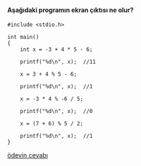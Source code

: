 #### Aşağıdaki programın ekran çıktısı ne olur?

```
#include <stdio.h>

int main()
{
	int x = -3 + 4 * 5 - 6;

	printf("%d\n", x);	//11

	x = 3 + 4 % 5 - 6;

	printf("%d\n", x);	//1

	x = -3 * 4 % -6 / 5;	

	printf("%d\n", x);	//0

	x = (7 + 6) % 5 / 2;

	printf("%d\n", x);	//1
}
```

[ödevin cevabı](https://vimeo.com/455280511)
